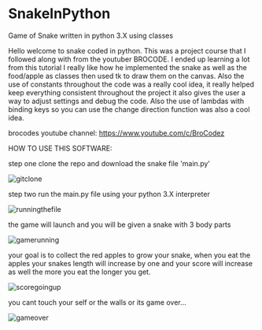 # SnakeInPython
Game of Snake written in python 3.X using classes

Hello welcome to snake coded in python. This was a project course that I followed along with from the youtuber BROCODE. I ended up learning a lot from this tutorial I really like how he implemented the snake as well as the food/apple as classes then used tk to draw them on the canvas. Also the use of constants throughout the code was a really cool idea, it really helped keep everything consistent throughout the project it also gives the user a way to adjust settings and debug the code. Also the use of lambdas with binding keys so you can use the change direction function was also a cool idea.

brocodes youtube channel: https://www.youtube.com/c/BroCodez

HOW TO USE THIS SOFTWARE:

step one clone the repo and download the snake file 'main.py'

![gitclone](https://user-images.githubusercontent.com/84602650/151041321-147c19e9-65d4-4272-bce2-fb157b038591.jpeg)

step two run the main.py file using your python 3.X interpreter

![runningthefile](https://user-images.githubusercontent.com/84602650/151041528-748d6903-c007-4fc9-98c6-8a3070011764.jpeg)

the game will launch and you will be given a snake with 3 body parts 

![gamerunning](https://user-images.githubusercontent.com/84602650/151041846-af5d52cd-a887-4438-901f-33bfa5a17f90.jpeg)

your goal is to collect the red apples to grow your snake, when you eat the apples your snakes 
length will increase by one and your score will increase as well the more you eat the longer you get.

![scoregoingup](https://user-images.githubusercontent.com/84602650/151042219-8435bba6-3ab5-49bd-9fc3-1f54cea9a667.jpeg)

you cant touch your self or the walls or its game over...

![gameover](https://user-images.githubusercontent.com/84602650/151042349-772de5ee-0b91-4550-a336-f5020d84fdb7.jpeg)
